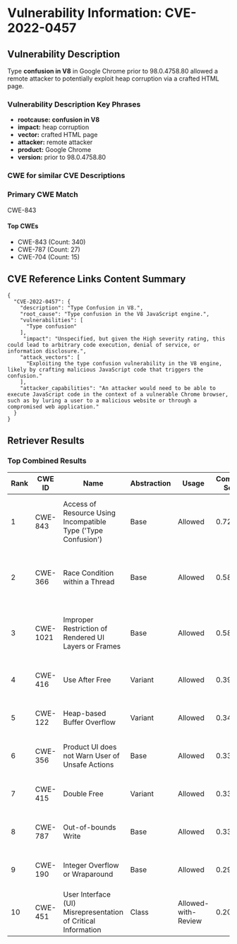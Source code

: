 # Vulnerability Information: CVE-2022-0457

## Vulnerability Description
Type **confusion in V8** in Google Chrome prior to 98.0.4758.80 allowed a remote attacker to potentially exploit heap corruption via a crafted HTML page.

### Vulnerability Description Key Phrases
- **rootcause:** **confusion in V8**
- **impact:** heap corruption
- **vector:** crafted HTML page
- **attacker:** remote attacker
- **product:** Google Chrome
- **version:** prior to 98.0.4758.80

### CWE for similar CVE Descriptions
### Primary CWE Match
CWE-843

#### Top CWEs
- CWE-843 (Count: 340)
- CWE-787 (Count: 27)
- CWE-704 (Count: 15)

## CVE Reference Links Content Summary
```
{
  "CVE-2022-0457": {
    "description": "Type Confusion in V8.",
    "root_cause": "Type confusion in the V8 JavaScript engine.",
    "vulnerabilities": [
      "Type confusion"
    ],
     "impact": "Unspecified, but given the High severity rating, this could lead to arbitrary code execution, denial of service, or information disclosure.",
    "attack_vectors": [
      "Exploiting the type confusion vulnerability in the V8 engine, likely by crafting malicious JavaScript code that triggers the confusion."
    ],
    "attacker_capabilities": "An attacker would need to be able to execute JavaScript code in the context of a vulnerable Chrome browser, such as by luring a user to a malicious website or through a compromised web application."
  }
}
```

## Retriever Results

### Top Combined Results

| Rank | CWE ID | Name | Abstraction | Usage | Combined Score | Retrievers | Individual Scores |
|------|--------|------|-------------|-------|---------------|------------|-------------------|
| 1 | CWE-843 | Access of Resource Using Incompatible Type ('Type Confusion') | Base | Allowed | 0.7218 | dense, sparse, graph | dense: 0.602, sparse: 0.295, graph: 0.704 |
| 2 | CWE-366 | Race Condition within a Thread | Base | Allowed | 0.5887 | dense, sparse, graph | dense: 0.533, sparse: 0.183, graph: 0.606 |
| 3 | CWE-1021 | Improper Restriction of Rendered UI Layers or Frames | Base | Allowed | 0.5819 | dense, sparse, graph | dense: 0.521, sparse: 0.173, graph: 0.622 |
| 4 | CWE-416 | Use After Free | Variant | Allowed | 0.3940 | dense, sparse | dense: 0.583, sparse: 0.237 |
| 5 | CWE-122 | Heap-based Buffer Overflow | Variant | Allowed | 0.3422 | dense, sparse | dense: 0.522, sparse: 0.192 |
| 6 | CWE-356 | Product UI does not Warn User of Unsafe Actions | Base | Allowed | 0.3368 | dense, sparse | dense: 0.515, sparse: 0.138 |
| 7 | CWE-415 | Double Free | Variant | Allowed | 0.3355 | sparse, graph | sparse: 0.151, graph: 0.776 |
| 8 | CWE-787 | Out-of-bounds Write | Base | Allowed | 0.3344 | dense, sparse | dense: 0.513, sparse: 0.136 |
| 9 | CWE-190 | Integer Overflow or Wraparound | Base | Allowed | 0.2900 | sparse, graph | sparse: 0.131, graph: 0.602 |
| 10 | CWE-451 | User Interface (UI) Misrepresentation of Critical Information | Class | Allowed-with-Review | 0.2048 | dense, sparse | dense: 0.539, sparse: 0.138 |

